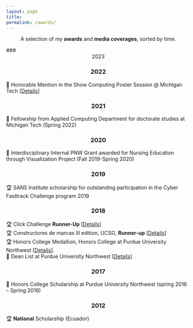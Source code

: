 ```yaml
---
layout: page
title: 
permalink: /awards/
---
```


<p align="center">
A selection of my <b>awards</b> and <b>media coverages</b>, sorted by time.
</p>
### <center>2023</center>

### <center>2022</center>
📢 Honorable Mention in the Show Computing Poster Session @ Michigan Tech [[Details](https://blogs.mtu.edu/computing/2022/10/21/computingmtu-showcase-poster-session-winners/)]
### <center>2021</center>
📢	Fellowship from Applied Computing Department for doctorate studies at Michigan Tech (Spring 2022) 
### <center>2020</center>
📢 Interdisciplinary Internal PNW Grant awarded for Nursing Education through Visualization Project (Fall 2019-Spring 2020)
### <center>2019</center>
🏆 SANS Institute scholarship for outstanding participation in the Cyber Fasttrack Challenge program 2019 

### <center>2018</center>

🏆 Click Challenge **Runner-Up** [[Details](https://www.facebook.com/TheClickChallenge/community)]
<br/>
🏆 Constructores de marcas III edition, UCSG, **Runner-up** [[Details](https://www.facebook.com/events/2172000959478892/?aref=0)]
<br/>
🏆 Honors College Medallion, Honors College at Purdue University Northwest [[Details](https://www.pnw.edu/honors-college/)].
<br/>
📢 Dean List at Purdue University Northwest [[Details](https://www.pnw.edu/1909-purdue-university-northwest-students-earn-deans-list-honors/)]
### <center>2017</center>
📢	Honors College Scholarship at Purdue University Northwest (spring 2016 – Spring 2018)


### <center>2012</center>

🏆 **National** Scholarship (Ecuador)
